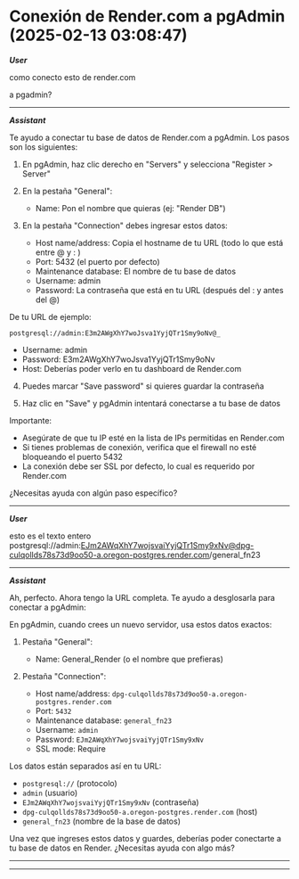 <!-- Generated by SpecStory -->

# Conexión de Render.com a pgAdmin (2025-02-13 03:08:47)

_**User**_

como conecto esto de render.com

a pgadmin?

---

_**Assistant**_

Te ayudo a conectar tu base de datos de Render.com a pgAdmin. Los pasos son los siguientes:

1. En pgAdmin, haz clic derecho en "Servers" y selecciona "Register > Server"

2. En la pestaña "General":
   - Name: Pon el nombre que quieras (ej: "Render DB")

3. En la pestaña "Connection" debes ingresar estos datos:
   - Host name/address: Copia el hostname de tu URL (todo lo que está entre @ y : )
   - Port: 5432 (el puerto por defecto)
   - Maintenance database: El nombre de tu base de datos
   - Username: admin
   - Password: La contraseña que está en tu URL (después del : y antes del @)

De tu URL de ejemplo:
```
postgresql://admin:E3m2AWgXhY7woJsva1YyjQTr1Smy9oNv@_
```

- Username: admin
- Password: E3m2AWgXhY7woJsva1YyjQTr1Smy9oNv
- Host: Deberías poder verlo en tu dashboard de Render.com

4. Puedes marcar "Save password" si quieres guardar la contraseña

5. Haz clic en "Save" y pgAdmin intentará conectarse a tu base de datos

Importante:
- Asegúrate de que tu IP esté en la lista de IPs permitidas en Render.com
- Si tienes problemas de conexión, verifica que el firewall no esté bloqueando el puerto 5432
- La conexión debe ser SSL por defecto, lo cual es requerido por Render.com

¿Necesitas ayuda con algún paso específico?

---

_**User**_

esto es el texto entero
postgresql://admin:EJm2AWqXhY7wojsvaiYyjQTr1Smy9xNv@dpg-culqollds78s73d9oo50-a.oregon-postgres.render.com/general_fn23

---

_**Assistant**_

Ah, perfecto. Ahora tengo la URL completa. Te ayudo a desglosarla para conectar a pgAdmin:

En pgAdmin, cuando crees un nuevo servidor, usa estos datos exactos:

1. Pestaña "General":
   - Name: General_Render (o el nombre que prefieras)

2. Pestaña "Connection":
   - Host name/address: `dpg-culqollds78s73d9oo50-a.oregon-postgres.render.com`
   - Port: `5432`
   - Maintenance database: `general_fn23`
   - Username: `admin`
   - Password: `EJm2AWqXhY7wojsvaiYyjQTr1Smy9xNv`
   - SSL mode: Require

Los datos están separados así en tu URL:
- `postgresql://` (protocolo)
- `admin` (usuario)
- `EJm2AWqXhY7wojsvaiYyjQTr1Smy9xNv` (contraseña)
- `dpg-culqollds78s73d9oo50-a.oregon-postgres.render.com` (host)
- `general_fn23` (nombre de la base de datos)

Una vez que ingreses estos datos y guardes, deberías poder conectarte a tu base de datos en Render. ¿Necesitas ayuda con algo más?

---



---

